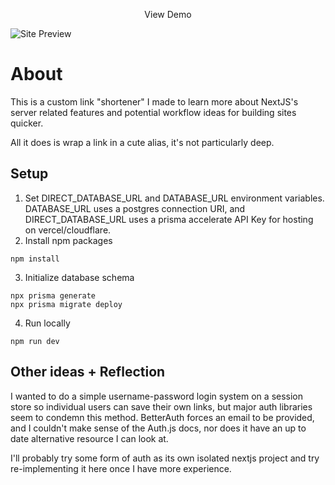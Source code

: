 <a><p style="text-align: center;" href="https://tachlink.vercel.app/">View Demo</p></a>
![Site Preview](https://i.imgur.com/EAuzXYu.png)

# About

This is a custom link "shortener" I made to learn more about NextJS's server related features and potential workflow ideas for building sites quicker.

All it does is wrap a link in a cute alias, it's not particularly deep.

## Setup

1. Set DIRECT_DATABASE_URL and DATABASE_URL environment variables. DATABASE_URL uses a postgres connection URI, and DIRECT_DATABASE_URL uses a prisma accelerate API Key for hosting on vercel/cloudflare.
2. Install npm packages

```
npm install
```

3. Initialize database schema

```
npx prisma generate
npx prisma migrate deploy
```

4. Run locally

```
npm run dev
```

## Other ideas + Reflection

I wanted to do a simple username-password login system on a session store so individual users can save their own links, but major auth libraries seem to condemn this method. BetterAuth forces an email to be provided, and I couldn't make sense of the Auth.js docs, nor does it have an up to date alternative resource I can look at.

I'll probably try some form of auth as its own isolated nextjs project and try re-implementing it here once I have more experience.
